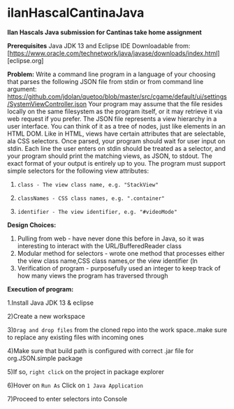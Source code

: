 # ilanHascalCantinaJava
**Ilan Hascals Java submission for Cantinas take home assignment**

**Prerequisites**
Java JDK 13 and Eclipse IDE
Downloadable from:
[https://www.oracle.com/technetwork/java/javase/downloads/index.html]
[eclipse.org]



**Problem:** 
Write a command line program in a language of your choosing that parses the following JSON file from stdin or from command line argument:
https://github.com/jdolan/quetoo/blob/master/src/cgame/default/ui/settings/SystemViewController.json
Your program may assume that the file resides locally on the same filesystem as the program itself, or it may retrieve it via web request if you prefer.
The JSON file represents a view hierarchy in a user interface. You can think of it as a tree of nodes, just like elements in an HTML DOM. Like in HTML, views have certain attributes that are selectable, ala CSS selectors.
Once parsed, your program should wait for user input on stdin. Each line the user enters on stdin should be treated as a selector, and your program should print the matching views, as JSON, to stdout. The exact format of your output is entirely up to you.
The program must support simple selectors for the following view attributes:
1.     class - The view class name, e.g. "StackView"

2.     classNames - CSS class names, e.g. ".container"

3.     identifier - The view identifier, e.g. "#videoMode"

**Design Choices:**

1. Pulling from web - have never done this before in Java, so it was interesting to interact with the URL/BufferedReader class
2. Modular method for selectors - wrote one method that processes either the view class name,CSS class names,or the view identifier (ln 
3. Verification of program - purposefully used an integer to keep track of how many views the program has traversed through

**Execution of program:**

1.Install Java JDK 13 & eclipse

2)Create a new workspace 

3)```Drag and drop files``` from the cloned repo into the work space..make sure to replace any existing files with incoming ones

4)Make sure that build path is configured with correct .jar file for org.JSON.simple package

5)If so, ``right click`` on the project in package explorer

6)Hover on ``Run As`` Click on ``1 Java Application``

7)Proceed to enter selectors into Console
